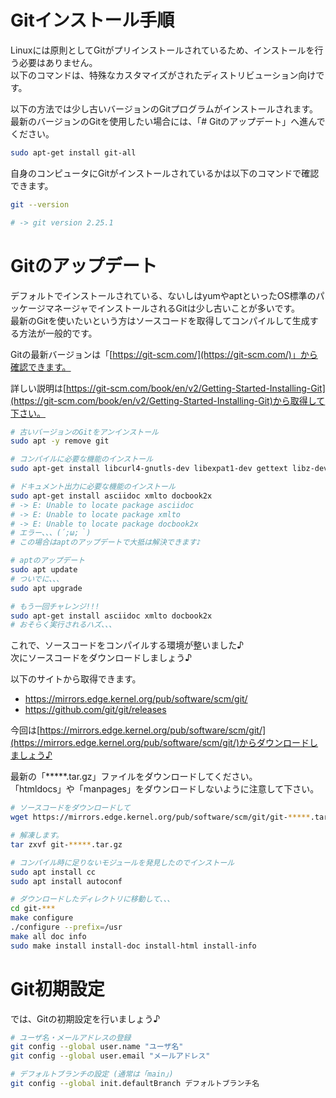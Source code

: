 # Gitインストール手順

Linuxには原則としてGitがプリインストールされているため、インストールを行う必要はありません。  
以下のコマンドは、特殊なカスタマイズがされたディストリビューション向けです。  

以下の方法では少し古いバージョンのGitプログラムがインストールされます。  
最新のバージョンのGitを使用したい場合には、「# Gitのアップデート」へ進んでください。  


```bash
sudo apt-get install git-all
```

自身のコンピュータにGitがインストールされているかは以下のコマンドで確認できます。

```bash
git --version

# -> git version 2.25.1
```

# Gitのアップデート

デフォルトでインストールされている、ないしはyumやaptといったOS標準のパッケージマネージャでインストールされるGitは少し古いことが多いです。  
最新のGitを使いたいという方はソースコードを取得してコンパイルして生成する方法が一般的です。  


Gitの最新バージョンは「[https://git-scm.com/](https://git-scm.com/)」から確認できます。  

詳しい説明は[https://git-scm.com/book/en/v2/Getting-Started-Installing-Git](https://git-scm.com/book/en/v2/Getting-Started-Installing-Git)から取得して下さい。


```bash
# 古いバージョンのGitをアンインストール
sudo apt -y remove git

# コンパイルに必要な機能のインストール
sudo apt-get install libcurl4-gnutls-dev libexpat1-dev gettext libz-dev libssl-dev

# ドキュメント出力に必要な機能のインストール
sudo apt-get install asciidoc xmlto docbook2x
# -> E: Unable to locate package asciidoc
# -> E: Unable to locate package xmlto
# -> E: Unable to locate package docbook2x
# エラー、、、(´;ω;｀)
# この場合はaptのアップデートで大抵は解決できます♪

# aptのアップデート
sudo apt update
# ついでに、、、
sudo apt upgrade

# もう一回チャレンジ!!!
sudo apt-get install asciidoc xmlto docbook2x
# おそらく実行されるハズ、、、
```


これで、ソースコードをコンパイルする環境が整いました♪  
次にソースコードをダウンロードしましょう♪  

以下のサイトから取得できます。  

- https://mirrors.edge.kernel.org/pub/software/scm/git/
- https://github.com/git/git/releases

今回は[https://mirrors.edge.kernel.org/pub/software/scm/git/](https://mirrors.edge.kernel.org/pub/software/scm/git/)からダウンロードしましょう♪  

最新の「*****.tar.gz」ファイルをダウンロードしてください。  
「htmldocs」や「manpages」をダウンロードしないように注意して下さい。  


```bash
# ソースコードをダウンロードして
wget https://mirrors.edge.kernel.org/pub/software/scm/git/git-*****.tar.gz

# 解凍します。
tar zxvf git-*****.tar.gz
```


```bash
# コンパイル時に足りないモジュールを発見したのでインストール
sudo apt install cc
sudo apt install autoconf
```


```bash
# ダウンロードしたディレクトリに移動して、、、
cd git-***
make configure
./configure --prefix=/usr
make all doc info
sudo make install install-doc install-html install-info
```


# Git初期設定

では、Gitの初期設定を行いましょう♪

```bash
# ユーザ名・メールアドレスの登録
git config --global user.name "ユーザ名"
git config --global user.email "メールアドレス"

# デフォルトブランチの設定 (通常は「main」)
git config --global init.defaultBranch デフォルトブランチ名
```

